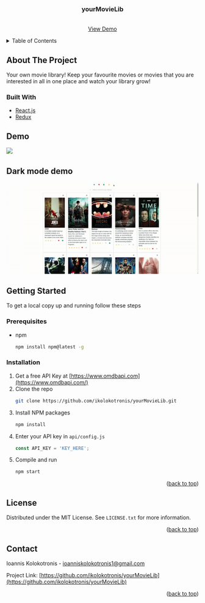 <div id="top"></div>

<h3 align="center">yourMovieLib</h3>

  <p align="center">
    <br />
    <a href="#demo">View Demo</a>
  </p>
</div>



<!-- TABLE OF CONTENTS -->
<details>
  <summary>Table of Contents</summary>
  <ol>
    <li>
      <a href="#about-the-project">About The Project</a>
      <ul>
        <li><a href="#built-with">Built With</a></li>
      </ul>
    </li>
    <li>
      <a href="#getting-started">Getting Started</a>
      <ul>
        <li><a href="#prerequisites">Prerequisites</a></li>
        <li><a href="#installation">Installation</a></li>
      </ul>
    </li>
    <li><a href="#license">License</a></li>
    <li><a href="#contact">Contact</a></li>
  </ol>
</details>



<!-- ABOUT THE PROJECT -->
## About The Project

Your own movie library! Keep your favourite movies or movies that you are interested in all in one place and watch your library grow!

### Built With

* [React.js](https://reactjs.org/)
* [Redux](https://redux.js.org/)


## Demo

![](public/gifs/app-demo.gif)

## Dark mode demo 

![](public/gifs/dark-mode-demo.gif)

<!-- GETTING STARTED -->
## Getting Started

To get a local copy up and running follow these steps

### Prerequisites

* npm
  ```sh
  npm install npm@latest -g
  ```
### Installation

1. Get a free API Key at [https://www.omdbapi.com](https://www.omdbapi.com/)
2. Clone the repo
   ```sh
   git clone https://github.com/ikolokotronis/yourMovieLib.git
   ```
3. Install NPM packages
   ```sh
   npm install
   ```
4. Enter your API key in `api/config.js`
   ```js
   const API_KEY = 'KEY_HERE';
   ```
5. Compile and run   
   ```js
   npm start
   ```

<p align="right">(<a href="#top">back to top</a>)</p>



<!-- LICENSE -->
## License

Distributed under the MIT License. See `LICENSE.txt` for more information.

<p align="right">(<a href="#top">back to top</a>)</p>



<!-- CONTACT -->

## Contact
Ioannis Kolokotronis - ioanniskolokotronis1@gmail.com

Project Link: [https://github.com/ikolokotronis/yourMovieLib](https://github.com/ikolokotronis/yourMovieLib)

<p align="right">(<a href="#top">back to top</a>)</p>
